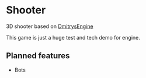 # Shooter
3D shooter based on [DmitrysEngine](https://github.com/mrDIMAS/DmitrysEngine)

This game is just a huge test and tech demo for engine. 

## Planned features
* Bots

